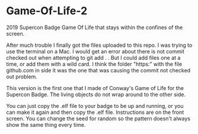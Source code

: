 # Game-Of-Life-2
2019 Supercon Badge Game Of Life that stays within the confines of the screen.

After much trouble I finally got the files uploaded to this repo.  I was trying to use the terminal on a Mac.
I would get an error about there is not commit checked out when attempting to git add . .  But I could add files one
at a time, or add them with a wild card.  I think the folder "https:" with the file github.com in side it was the one that was causing the commit not checked out problem.

This version is the first one that I made of Conway's Game of Life for the Supercon Badge.
The living objects do not wrap around to the other side.

You can just copy the .elf file to your badge to be up and running, or you can make it again and then copy the .elf file.
Instructions are on the front screen.  You can change the seed for random so the pattern doesn't always show the same thing
every time.
